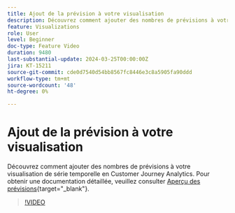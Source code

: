 ```yaml
---
title: Ajout de la prévision à votre visualisation
description: Découvrez comment ajouter des nombres de prévisions à votre visualisation de série temporelle en Customer Journey Analytics.
feature: Visualizations
role: User
level: Beginner
doc-type: Feature Video
duration: 9480
last-substantial-update: 2024-03-25T00:00:00Z
jira: KT-15211
source-git-commit: cde0d7540d54bb8567fc8446e3c8a5905fa90ddd
workflow-type: tm+mt
source-wordcount: '48'
ht-degree: 0%

---
```



# Ajout de la prévision à votre visualisation

Découvrez comment ajouter des nombres de prévisions à votre visualisation de série temporelle en Customer Journey Analytics. Pour obtenir une documentation détaillée, veuillez consulter [Aperçu des prévisions](https://experienceleague.adobe.com/en/docs/analytics-platform/using/cja-workspace/forecasting/forecasting#){target="_blank"}.

>[!VIDEO](https://video.tv.adobe.com/v/3428021/?learn=on)
